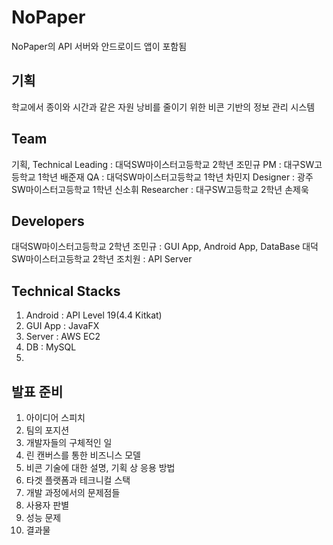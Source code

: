 # NoPaper
NoPaper의 API 서버와 안드로이드 앱이 포함됨

## 기획
학교에서 종이와 시간과 같은 자원 낭비를 줄이기 위한 비콘 기반의 정보 관리 시스템

## Team
기획, Technical Leading : 대덕SW마이스터고등학교 2학년 조민규
PM : 대구SW고등학교 1학년 배준재
QA : 대덕SW마이스터고등학교 1학년 차민지
Designer : 광주SW마이스터고등학교 1학년 신소휘
Researcher : 대구SW고등학교 2학년 손제욱

## Developers
대덕SW마이스터고등학교 2학년 조민규 : GUI App, Android App, DataBase
대덕SW마이스터고등학교 2학년 조치원 : API Server

## Technical Stacks
1. Android : API Level 19(4.4 Kitkat)
2. GUI App : JavaFX
3. Server : AWS EC2
4. DB : MySQL
5. 

## 발표 준비
1. 아이디어 스피치
2. 팀의 포지션
3. 개발자들의 구체적인 일
4. 린 캔버스를 통한 비즈니스 모델
5. 비콘 기술에 대한 설명, 기획 상 응용 방법
6. 타겟 플랫폼과 테크니컬 스택
7. 개발 과정에서의 문제점들
8. 사용자 판별
9. 성능 문제
10. 결과물
